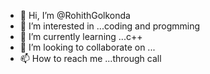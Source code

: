 - 👋 Hi, I’m @RohithGolkonda
- 👀 I’m interested in ...coding and progmming 
- 🌱 I’m currently learning ...c++
- 💞️ I’m looking to collaborate on ...
- 📫 How to reach me ...through call

<!---
RohithGolkonda/RohithGolkonda is a ✨ special ✨ repository because its `README.md` (this file) appears on your GitHub profile.
You can click the Preview link to take a look at your changes.
--->
